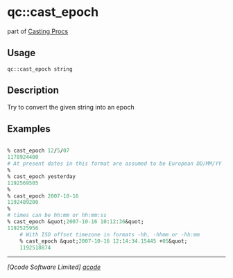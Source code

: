 qc::cast_epoch
==============

part of [Casting Procs](../qc/wiki/CastPage)

Usage
-----
`qc::cast_epoch string`

Description
-----------
Try to convert the given string into an epoch

Examples
--------
```tcl

% cast_epoch 12/5/07
1178924400
# At present dates in this format are assumed to be European DD/MM/YY
%
% cast_epoch yesterday
1192569505
%
% cast_epoch 2007-10-16
1192489200
% 
# times can be hh:mm or hh:mm:ss
% cast_epoch &quot;2007-10-16 10:12:36&quot;
1192525956
    # With ISO offset timezone in formats -hh, -hhmm or -hh:mm
    % cast_epoch &quot;2007-10-16 12:14:34.15445 +05&quot;
    1192518874

```

----------------------------------
*[Qcode Software Limited] [qcode]*

[qcode]: www.qcode.co.uk "Qcode Software"